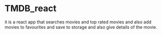 # TMDB_react
it is a react app that searches movies and top rated movies and also add movies to favourites and save to storage and also give details of the movie.

